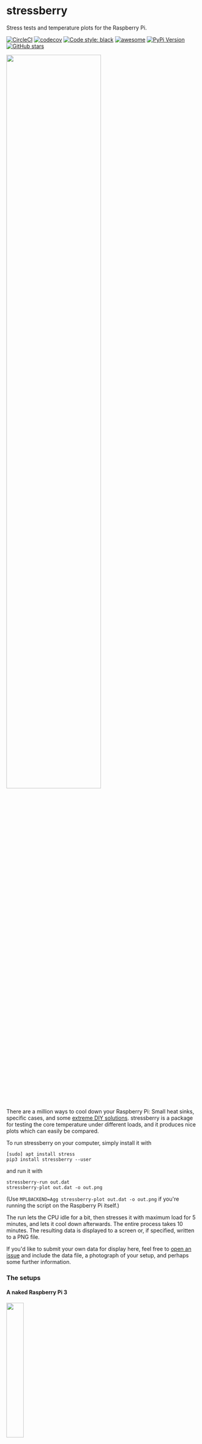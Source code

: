 # stressberry

Stress tests and temperature plots for the Raspberry Pi.

[![CircleCI](https://img.shields.io/circleci/project/github/nschloe/stressberry/master.svg?style=flat-square)](https://circleci.com/gh/nschloe/stressberry/tree/master)
[![codecov](https://img.shields.io/codecov/c/github/nschloe/stressberry.svg?style=flat-square)](https://codecov.io/gh/nschloe/stressberry)
[![Code style: black](https://img.shields.io/badge/code%20style-black-000000.svg?style=flat-square)](https://github.com/ambv/black)
[![awesome](https://img.shields.io/badge/awesome-yes-brightgreen.svg?style=flat-square)](https://github.com/nschloe/stressberry)
[![PyPi Version](https://img.shields.io/pypi/v/stressberry.svg?style=flat-square)](https://pypi.org/project/stressberry)
[![GitHub stars](https://img.shields.io/github/stars/nschloe/stressberry.svg?style=flat-square&logo=github&label=Stars&logoColor=white)](https://github.com/nschloe/stressberry)

<img src="https://nschloe.github.io/stressberry/all.svg" width="70%">

There are a million ways to cool down your Raspberry Pi: Small heat sinks, specific
cases, and some [extreme DIY solutions](https://youtu.be/WfQMLInuwws).  stressberry is a
package for testing the core temperature under different loads, and it produces nice
plots which can easily be compared.

To run stressberry on your computer, simply install it with
```
[sudo] apt install stress
pip3 install stressberry --user
```
and run it with
```
stressberry-run out.dat
stressberry-plot out.dat -o out.png
```
(Use `MPLBACKEND=Agg stressberry-plot out.dat -o out.png` if you're running the script
on the Raspberry Pi itself.)

The run lets the CPU idle for a bit, then stresses it with maximum load for 5 minutes,
and lets it cool down afterwards. The entire process takes 10 minutes.  The resulting
data is displayed to a screen or, if specified, written to a PNG file.

If you'd like to submit your own data for display here, feel free to [open an
issue](https://github.com/nschloe/stressberry/issues) and include the data file, a
photograph of your setup, and perhaps some further information.

### The setups

#### A naked Raspberry Pi 3

<img src="https://nschloe.github.io/stressberry/naked-photo.jpg" width="30%">

The Raspberry Pi 3 without fans, heat sinks, or particular cases. The idle core
temperature is about 47°C, under heavy load it reaches 80°C (at which point the CPU
frequency is throttled).

#### A simple acrylic case

<img src="https://nschloe.github.io/stressberry/acryl-photo.jpg" width="30%">

Your average acrylic case from eBay. Temperature measurements are bit warmer than with
the naked Raspberry Pi, presumable because the case hinders the free air flow.

#### A black full-body aluminum alloy case

<img src="https://nschloe.github.io/stressberry/fasttech-photo.jpg" width="30%">

I got [this case](https://www.fasttech.com/p/5299000) from FastTech for about $17. It's
basically a full-body aluminum alloy case with heat pads for the CPU and the RAM chip.
The heat is dissipated _very_ well and in fact beats every other solution I've seen so
far, including [the extreme DIY passive cooling setup](https://youtu.be/WfQMLInuwws).

#### A Pasberry Pi 3B+ with a FLIRC case

<img src="https://nschloe.github.io/stressberry/flirc-photo.jpg" width="30%">

The famous [FLIRC case](https://flirc.tv/more/raspberry-pi-case).  Thanks to @RichardKav
for the measurements.

### Testing

To run the tests, just check out this repository and type
```
pytest
```

### License
stressberry is published under the [MIT license](https://en.wikipedia.org/wiki/MIT_License).
